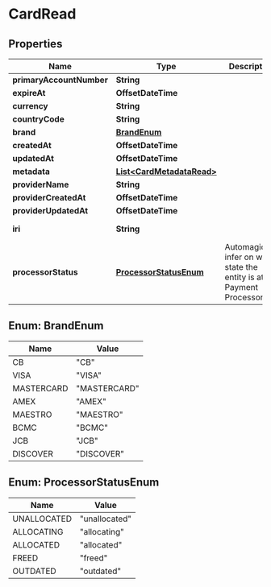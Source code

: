 

# CardRead



## Properties

| Name | Type | Description | Notes |
|------------ | ------------- | ------------- | -------------|
|**primaryAccountNumber** | **String** |  |  [optional] |
|**expireAt** | **OffsetDateTime** |  |  |
|**currency** | **String** |  |  [optional] |
|**countryCode** | **String** |  |  [optional] |
|**brand** | [**BrandEnum**](#BrandEnum) |  |  [optional] |
|**createdAt** | **OffsetDateTime** |  |  |
|**updatedAt** | **OffsetDateTime** |  |  |
|**metadata** | [**List&lt;CardMetadataRead&gt;**](CardMetadataRead.md) |  |  [optional] |
|**providerName** | **String** |  |  [optional] |
|**providerCreatedAt** | **OffsetDateTime** |  |  [optional] |
|**providerUpdatedAt** | **OffsetDateTime** |  |  [optional] |
|**iri** | **String** |  |  [optional] [readonly] |
|**processorStatus** | [**ProcessorStatusEnum**](#ProcessorStatusEnum) | Automagically infer on what state the entity is at the Payment Processor. |  [optional] [readonly] |



## Enum: BrandEnum

| Name | Value |
|---- | -----|
| CB | &quot;CB&quot; |
| VISA | &quot;VISA&quot; |
| MASTERCARD | &quot;MASTERCARD&quot; |
| AMEX | &quot;AMEX&quot; |
| MAESTRO | &quot;MAESTRO&quot; |
| BCMC | &quot;BCMC&quot; |
| JCB | &quot;JCB&quot; |
| DISCOVER | &quot;DISCOVER&quot; |



## Enum: ProcessorStatusEnum

| Name | Value |
|---- | -----|
| UNALLOCATED | &quot;unallocated&quot; |
| ALLOCATING | &quot;allocating&quot; |
| ALLOCATED | &quot;allocated&quot; |
| FREED | &quot;freed&quot; |
| OUTDATED | &quot;outdated&quot; |



